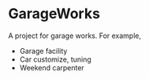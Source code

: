 # GarageWorks
A project for garage works.
For example, 
- Garage facility
- Car customize, tuning
- Weekend carpenter
